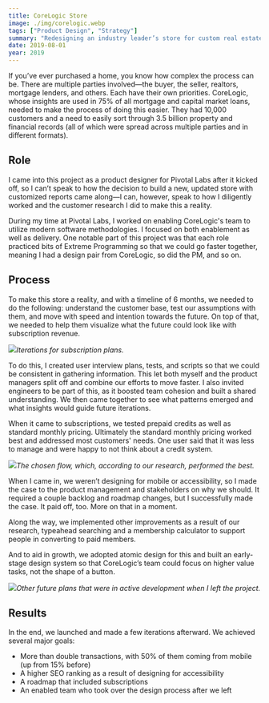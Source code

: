 ```yaml
---
title: CoreLogic Store
image: ./img/corelogic.webp
tags: ["Product Design", "Strategy"]
summary: "Redesigning an industry leader’s store for custom real estate reports."
date: 2019-08-01
year: 2019
---
```



If you’ve ever purchased a home, you know how complex the process can be. There are multiple parties involved—the buyer, the seller, realtors, mortgage lenders, and others. Each have their own priorities. CoreLogic, whose insights are used in 75% of all mortgage and capital market loans, needed to make the process of doing this easier. They had 10,000 customers and a need to easily sort through 3.5 billion property and financial records (all of which were spread across multiple parties and in different formats).

## Role
I came into this project as a product designer for Pivotal Labs after it kicked off, so I can’t speak to how the decision to build a new, updated store with customized reports came along—I can, however, speak to how I diligently worked and the customer research I did to make this a reality.

During my time at Pivotal Labs, I worked on enabling CoreLogic's team to utilize modern software methodologies. I focused on both enablement as well as delivery. One notable part of this project was that each role practiced bits of Extreme Programming so that we could go faster together, meaning I had a design pair from CoreLogic, so did the PM, and so on.

## Process

To make this store a reality, and with a timeline of 6 months, we needed to do the following: understand the customer base, test our assumptions with them, and move with speed and intention towards the future. On top of that, we needed to help them visualize what the future could look like with subscription revenue.

![](/img/corelogic-desktop.webp)*Iterations for subscription plans.*

To do this, I created user interview plans, tests, and scripts so that we could be consistent in gathering information. This let both myself and the product managers split off and combine our efforts to move faster. I also invited engineers to be part of this, as it boosted team cohesion and built a shared understanding. We then came together to see what patterns emerged and what insights would guide future iterations.

When it came to subscriptions, we tested prepaid credits as well as standard monthly pricing. Ultimately the standard monthly pricing worked best and addressed most customers' needs. One user said that it was less to manage and were happy to not think about a credit system.

![](/img/corelogic-result.webp)*The chosen flow, which, according to our research, performed the best.*

When I came in, we weren’t designing for mobile or accessibility, so I made the case to the product management and stakeholders on why we should. It required a couple backlog and roadmap changes, but I successfully made the case. It paid off, too. More on that in a moment.

Along the way, we implemented other improvements as a result of our research, typeahead searching and a membership calculator to support people in converting to paid members.

And to aid in growth, we adopted atomic design for this and built an early-stage design system so that CoreLogic’s team could focus on higher value tasks, not the shape of a button.

![](/img/corelogic-future.webp)*Other future plans that were in active development when I left the project.*

## Results

In the end, we launched and made a few iterations afterward. We achieved several major goals:

- More than double transactions, with 50% of them coming from mobile (up from 15% before)
- A higher SEO ranking as a result of designing for accessibility
- A roadmap that included subscriptions
- An enabled team who took over the design process after we left